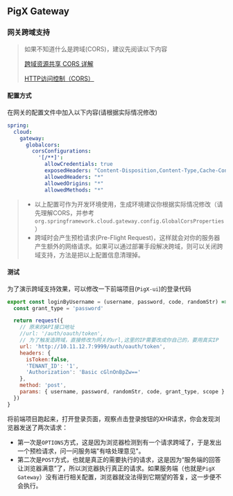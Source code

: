 ## PigX Gateway

### 网关跨域支持

> 如果不知道什么是跨域(CORS)，建议先阅读以下内容
>
> [跨域资源共享 CORS 详解](http://www.ruanyifeng.com/blog/2016/04/cors.html)
>
> [HTTP访问控制（CORS）](https://developer.mozilla.org/zh-CN/docs/Web/HTTP/Access_control_CORS)



#### 配置方式

在网关的配置文件中加入以下内容(请根据实际情况修改)

```yaml
spring:
  cloud:
    gateway:
      globalcors:
        corsConfigurations:
          '[/**]':
            allowCredentials: true
            exposedHeaders: "Content-Disposition,Content-Type,Cache-Control"
            allowedHeaders: "*"
            allowedOrigins: "*"
            allowedMethods: "*"
```

> - 以上配置可作为开发环境使用，生成环境建议你根据实际情况修改（请先理解CORS，并参考`org.springframework.cloud.gateway.config.GlobalCorsProperties`）
> - 跨域时会产生预检请求(Pre-Flight Request)，这样就会对你的服务器产生额外的网络请求。如果可以通过部署手段解决跨域，则可以关闭跨域支持，方法是把以上配置信息清理掉。



#### 测试

为了演示跨域支持效果，可以修改一下前端项目(`PigX-ui`)的登录代码

```javascript
export const loginByUsername = (username, password, code, randomStr) => {
  const grant_type = 'password'

  return request({
    // 原来的API接口地址
    //url: '/auth/oauth/token',
    // 为了触发造跨域，直接修改为网关的url,这里的IP需要改成你自己的，要用真实IP
    url: 'http://10.11.12.7:9999/auth/oauth/token',
    headers: {
      isToken:false,
      'TENANT_ID': '1',
      'Authorization': 'Basic cGlnOnBpZw=='
    },
    method: 'post',
    params: { username, password, randomStr, code, grant_type, scope }
  })
}
```



将前端项目跑起来，打开登录页面，观察点击登录按钮的XHR请求，你会发现浏览器发送了两次请求：

- 第一次是`OPTIONS`方式，这是因为浏览器检测到有一个请求跨域了，于是发出一个预检请求，问一问服务端"有啥处理意见"。
- 第二次是`POST`方式，也就是真正的需要执行的请求，这是因为“服务端的回答让浏览器满意”了，所以浏览器执行真正的请求。如果服务端（也就是`PigX Gateway`）没有进行相关配置，浏览器就没法得到它期望的答复，这一步便不会执行。